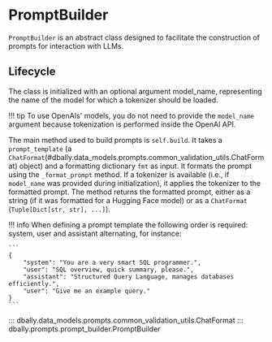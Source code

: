 # PromptBuilder

`PromptBuilder` is an abstract class designed to facilitate the construction of prompts for interaction with LLMs.

## Lifecycle

The class is initialized with an optional argument model_name, representing the name of the model for which a tokenizer should be loaded.

!!! tip
    To use OpenAIs' models, you do not need to provide the `model_name` argument because tokenization is performed inside the OpenAI API.

The main method used to build prompts is `self.build`.
It takes a `prompt_template` (a `ChatFormat`(#dbally.data_models.prompts.common_validation_utils.ChatFormat) object) and a formatting dictionary `fmt` as input. It formats the prompt using the `_format_prompt` method. If a tokenizer is available (i.e., if `model_name` was provided during initialization), it applies the tokenizer to the formatted prompt. The method returns the formatted prompt, either as a string (if it was formatted for a Hugging Face model) or as a `ChatFormat` (`Tuple[Dict[str, str], ...]`).

!!! info
    When defining a prompt template the following order is required: system, user and assistant alternating, for instance:

    ```
    {
        "system": "You are a very smart SQL programmer.",
        "user": "SQL overview, quick summary, please.",
        "assistant": "Structured Query Language, manages databases efficiently.",
        "user": "Give me an example query."
    }
    ```

::: dbally.data_models.prompts.common_validation_utils.ChatFormat
::: dbally.prompts.prompt_builder.PromptBuilder
